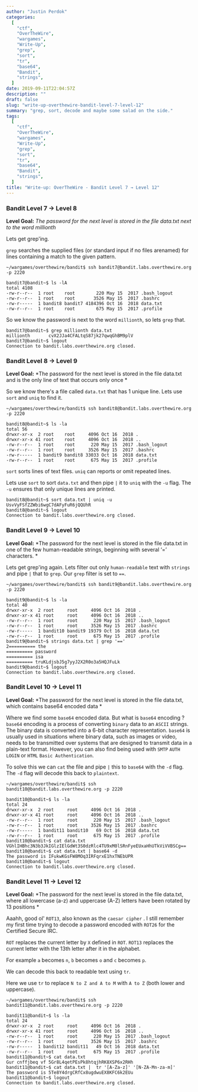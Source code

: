 ```yaml
---
author: "Justin Perdok"
categories:
  [
    "ctf",
    "OverTheWire",
    "wargames",
    "Write-Up",
    "grep",
    "sort",
    "tr",
    "base64",
    "Bandit",
    "strings",
  ]
date: 2019-09-11T22:04:57Z
description: ""
draft: false
slug: "write-up-overthewire-bandit-level-7-level-12"
summary: "grep, sort, decode and maybe some salad on the side."
tags:
  [
    "ctf",
    "OverTheWire",
    "wargames",
    "Write-Up",
    "grep",
    "sort",
    "tr",
    "base64",
    "Bandit",
    "strings",
  ]
title: "Write-up: OverTheWire - Bandit Level 7 → Level 12"
---
```


### Bandit Level 7 → Level 8

**Level Goal:**
*The password for the next level is stored in the file data.txt next to the word millionth*

Lets get grep'ing.

`grep` searches the supplied files (or standard input if no files arenamed) for lines containing a match to the given pattern.

```
~/wargames/overthewire/bandit$ ssh bandit7@bandit.labs.overthewire.org -p 2220

bandit7@bandit~$ ls -lA
total 4108
-rw-r--r--  1 root    root        220 May 15  2017 .bash_logout
-rw-r--r--  1 root    root       3526 May 15  2017 .bashrc
-rw-r-----  1 bandit8 bandit7 4184396 Oct 16  2018 data.txt
-rw-r--r--  1 root    root        675 May 15  2017 .profile
```

So we know the password is next to the word `millionth`, so lets `grep` that.

```
bandit7@bandit~$ grep millionth data.txt
millionth       cvX2JJa4CFALtqS87jk27qwqGhBM9plV
bandit7@bandit~$ logout
Connection to bandit.labs.overthewire.org closed.
```

### Bandit Level 8 → Level 9

**Level Goal:**
*The password for the next level is stored in the file data.txt and is the only line of text that occurs only once
*

So we know there's a file called `data.txt` that has 1 unique line. Lets use `sort` and `uniq` to find it.

```
~/wargames/overthewire/bandit$ ssh bandit8@bandit.labs.overthewire.org -p 2220

bandit8@bandit~$ ls -la
total 56
drwxr-xr-x  2 root    root     4096 Oct 16  2018 .
drwxr-xr-x 41 root    root     4096 Oct 16  2018 ..
-rw-r--r--  1 root    root      220 May 15  2017 .bash_logout
-rw-r--r--  1 root    root     3526 May 15  2017 .bashrc
-rw-r-----  1 bandit9 bandit8 33033 Oct 16  2018 data.txt
-rw-r--r--  1 root    root      675 May 15  2017 .profile
```

`sort` sorts lines of text files. `uniq` can reports or omit repeated lines.

Lets use `sort` to sort `data.txt` and then pipe `|` it to `uniq` with the `-u` flag. The `-u` ensures that only unique lines are printed.

```
bandit8@bandit~$ sort data.txt | uniq -u
UsvVyFSfZZWbi6wgC7dAFyFuR6jQQUhR
bandit8@bandit~$ logout
Connection to bandit.labs.overthewire.org closed.
```

### Bandit Level 9 → Level 10

**Level Goal:**
*The password for the next level is stored in the file data.txt in one of the few human-readable strings, beginning with several ‘=’ characters.
*

Lets get grep'ing again. Lets filter out only `human-readable` text with `strings` and pipe `|` that to `grep`. Our `grep` filter is set to `==`.

```
~/wargames/overthewire/bandit$ ssh bandit9@bandit.labs.overthewire.org -p 2220

bandit9@bandit~$ ls -la
total 40
drwxr-xr-x  2 root     root     4096 Oct 16  2018 .
drwxr-xr-x 41 root     root     4096 Oct 16  2018 ..
-rw-r--r--  1 root     root      220 May 15  2017 .bash_logout
-rw-r--r--  1 root     root     3526 May 15  2017 .bashrc
-rw-r-----  1 bandit10 bandit9 19379 Oct 16  2018 data.txt
-rw-r--r--  1 root     root      675 May 15  2017 .profile
bandit9@bandit~$ strings data.txt | grep '=='
2========== the
========== password
========== isa
========== truKLdjsbJ5g7yyJ2X2R0o3a5HQJFuLk
bandit9@bandit~$ logout
Connection to bandit.labs.overthewire.org closed.
```

### Bandit Level 10 → Level 11

**Level Goal:**
*The password for the next level is stored in the file data.txt, which contains base64 encoded data
*

Where we find some `base64` encoded data. But what is `base64` encoding ? `base64` encoding is a process of converting `binary` data to an `ASCII` strings. The binary data is converted into a 6-bit character representation. `base64` is usually used in situations where binary data, such as images or video, needs to be transmitted over systems that are designed to transmit data in a plain-text format. However, you can also find being used with `SMTP` `AUTH LOGIN` or `HTML` `Basic Authentication`.

To solve this we can `cat` the file and pipe `|` this to `base64` with the `-d` flag. The `-d` flag will decode this back to `plaintext`.

```
~/wargames/overthewire/bandit$ ssh bandit10@bandit.labs.overthewire.org -p 2220

bandit10@bandit~$ ls -la
total 24
drwxr-xr-x  2 root     root     4096 Oct 16  2018 .
drwxr-xr-x 41 root     root     4096 Oct 16  2018 ..
-rw-r--r--  1 root     root      220 May 15  2017 .bash_logout
-rw-r--r--  1 root     root     3526 May 15  2017 .bashrc
-rw-r-----  1 bandit11 bandit10   69 Oct 16  2018 data.txt
-rw-r--r--  1 root     root      675 May 15  2017 .profile
bandit10@bandit~$ cat data.txt
VGhlIHBhc3N3b3JkIGlzIElGdWt3S0dzRlc4TU9xM0lSRnFyeEUxaHhUTkViVVBSCg==
bandit10@bandit~$ cat data.txt | base64 -d
The password is IFukwKGsFW8MOq3IRFqrxE1hxTNEbUPR
bandit10@bandit~$ logout
Connection to bandit.labs.overthewire.org closed.
```

### Bandit Level 11 → Level 12

**Level Goal:**
*The password for the next level is stored in the file data.txt, where all lowercase (a-z) and uppercase (A-Z) letters have been rotated by 13 positions
*

Aaahh, good ol' `ROT13`, also known as the `caesar cipher` . I still remember my first time trying to decode a password encoded with `ROT26` for the Certified Secure IRC.

`ROT` replaces the current letter by `X` defined in `ROT`. `ROT13` replaces the current letter with the 13th letter after it in the alphabet.

For example `a` becomes `n`, `b` becomes `o` and `c` becomes `p`.

We can decode this back to readable text using `tr`.

Here we use `tr` to replace `N to Z and A to M` with `A to Z` (both lower and uppercase).

```
~/wargames/overthewire/bandit$ ssh bandit11@bandit.labs.overthewire.org -p 2220

bandit11@bandit~$ ls -la
total 24
drwxr-xr-x  2 root     root     4096 Oct 16  2018 .
drwxr-xr-x 41 root     root     4096 Oct 16  2018 ..
-rw-r--r--  1 root     root      220 May 15  2017 .bash_logout
-rw-r--r--  1 root     root     3526 May 15  2017 .bashrc
-rw-r-----  1 bandit12 bandit11   49 Oct 16  2018 data.txt
-rw-r--r--  1 root     root      675 May 15  2017 .profile
bandit11@bandit~$ cat data.txt
Gur cnffjbeq vf 5Gr8L4qetPEsPk8htqjhRK8XSP6x2RHh
bandit11@bandit~$ cat data.txt |  tr '[A-Za-z]' '[N-ZA-Mn-za-m]'
The password is 5Te8Y4drgCRfCx8ugdwuEX8KFC6k2EUu
bandit11@bandit~$ logout
Connection to bandit.labs.overthewire.org closed.
```
